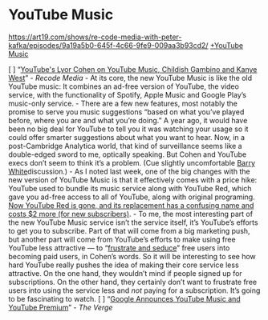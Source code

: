 # YouTube Music
https://art19.com/shows/re-code-media-with-peter-kafka/episodes/9a19a5b0-645f-4c66-9fe9-009aa3b93cd2/
[+YouTube Music](https://paper.dropbox.com/doc/YouTube-Music-zwvV1dm3wLTH6uQwkuL49) 

[ ] “[YouTube's Lyor Cohen on YouTube Music, Childish Gambino and Kanye West](https://www.recode.net/2018/5/22/17380908/youtube-music-launch-10-lyor-cohen-interview-peter-kafka-recode-media-kanye-west-childish-gambino)” - *Recode Media*
    - At its core, the new YouTube Music is like the old YouTube music: It combines an ad-free version of YouTube, the video service, with the functionality of Spotify, Apple Music and Google Play’s music-only service.
    - There are a few new features, most notably the promise to serve you music suggestions “based on what you’ve played before, where you are and what you’re doing.” A year ago, it would have been no big deal for YouTube to tell you it was watching your usage so it could offer smarter suggestions about what you want to hear. Now, in a post-Cambridge Analytica world, that kind of surveillance seems like a double-edged sword to me, optically speaking. But Cohen and YouTube execs don’t seem to think it’s a problem. (Cue slightly uncomfortable [Barry White](https://www.youtube.com/watch?v=ypyiAT1RelU)discussion.)
    - As I noted last week, one of the big changes with the new version of YouTube Music is that it effectively comes with a price hike: YouTube used to bundle its music service along with YouTube Red, which gave you ad-free access to all of YouTube, along with original programing. [Now YouTube Red is gone, and its replacement has a confusing name and costs $2 more (for new subscribers)](https://www.recode.net/2018/5/16/17363334/youtube-music-launches-youtube-red-youtube-premium-extra-charge-cobra-kai).
    - To me, the most interesting part of the new YouTube Music service isn’t the service itself, it’s YouTube’s efforts to get you to subscribe. Part of that will come from a big marketing push, but another part will come from YouTube’s efforts to make using free YouTube less attractive — to “[frustrate and seduce](https://www.bloomberg.com/news/articles/2018-03-21/youtube-to-frustrate-some-users-with-ads-so-they-pay-for-music)” free users into becoming paid users, in Cohen’s words. So it will be interesting to see how hard YouTube really pushes the idea of making their core service less attractive. On the one hand, they wouldn’t mind if people signed up for subscriptions. On the other hand, they certainly don’t want to frustrate free users into using the service less and *not* paying for a subscription. It’s going to be fascinating to watch.
[ ] “[Google Announces YouTube Music and YouTube Premium](https://www.theverge.com/2018/5/17/17364056/youtube-music-premium-google-launch)” - *The Verge*

